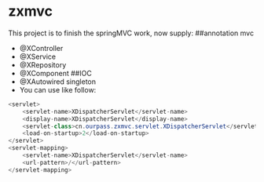 # zxmvc
This project is to finish the springMVC work, now supply:
##annotation mvc
*	@XController
*	@XService
*	@XRepository
*	@XComponent
##IOC
*	@XAutowired singleton
*	You can use like follow:
```java
<servlet>
	<servlet-name>XDispatcherServlet</servlet-name>
	<display-name>XDispatcherServlet</display-name>
	<servlet-class>cn.ourpass.zxmvc.servlet.XDispatcherServlet</servlet-class>
	<load-on-startup>2</load-on-startup>
</servlet>
<servlet-mapping>
	<servlet-name>XDispatcherServlet</servlet-name>
	<url-pattern>/</url-pattern>
</servlet-mapping>
```
